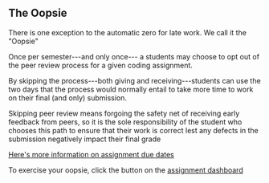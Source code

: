 ## The Oopsie

There is one exception to the automatic zero for late work.
We call it the "Oopsie"

Once per semester---and only once--- a students may choose to opt out of the peer review process for a given coding assignment.

By skipping the process---both giving and receiving---students can use the two days that the process
would normally entail to take more time to work on their final (and only) submission.

Skipping peer review means forgoing the safety net of receiving early feedback from peers,
so it is the sole responsibility of the student who chooses this path to ensure that their
work is correct lest any defects in the submission negatively impact their final grade

[Here's more information on assignment due dates](duedates.md)

To exercise your oopsie, click the button on the [assignment dashboard](dashboard.md)
